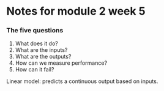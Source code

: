 # Notes for module 2 week 5

### The five questions
1. What does it do?
2. What are the inputs?
3. What are the outputs?
4. How can we measure performance?
5. How can it fail?

Linear model: predicts a continuous output based on inputs.
